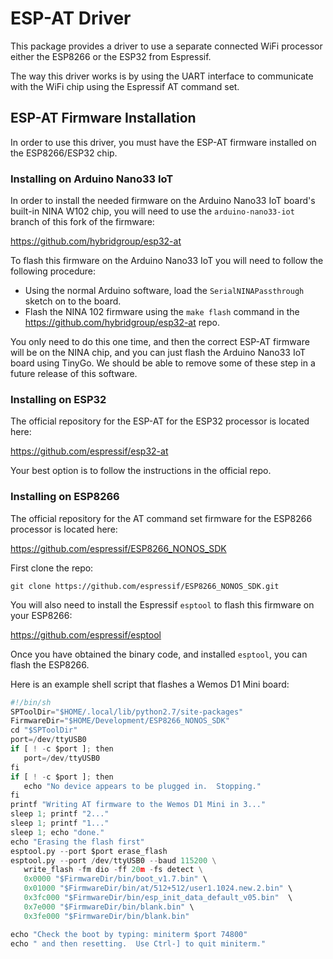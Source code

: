 # ESP-AT Driver

This package provides a driver to use a separate connected WiFi processor either the ESP8266 or the ESP32 from Espressif. 

The way this driver works is by using the UART interface to communicate with the WiFi chip using the Espressif AT command set.

## ESP-AT Firmware Installation

In order to use this driver, you must have the ESP-AT firmware installed on the ESP8266/ESP32 chip.

### Installing on Arduino Nano33 IoT

In order to install the needed firmware on the Arduino Nano33 IoT board's built-in NINA W102 chip, you will need to use the `arduino-nano33-iot` branch of this fork of the firmware:

https://github.com/hybridgroup/esp32-at

To flash this firmware on the Arduino Nano33 IoT you will need to follow the following procedure:

- Using the normal Arduino software, load the `SerialNINAPassthrough` sketch on to the board.
- Flash the NINA 102 firmware using the `make flash` command in the https://github.com/hybridgroup/esp32-at repo.

You only need to do this one time, and then the correct ESP-AT firmware will be on the NINA chip, and you can just flash the Arduino Nano33 IoT board using TinyGo. We should be able to remove some of these step in a future release of this software.

### Installing on ESP32

The official repository for the ESP-AT for the ESP32 processor is located here:

https://github.com/espressif/esp32-at

Your best option is to follow the instructions in the official repo.

### Installing on ESP8266

The official repository for the AT command set firmware for the ESP8266 processor is located here:

https://github.com/espressif/ESP8266_NONOS_SDK

First clone the repo:

```shell
git clone https://github.com/espressif/ESP8266_NONOS_SDK.git
```

You will also need to install the Espressif `esptool` to flash this firmware on your ESP8266:

https://github.com/espressif/esptool

Once you have obtained the binary code, and installed `esptool`, you can flash the ESP8266.

Here is an example shell script that flashes a Wemos D1 Mini board:


```python
#!/bin/sh
SPToolDir="$HOME/.local/lib/python2.7/site-packages"
FirmwareDir="$HOME/Development/ESP8266_NONOS_SDK"
cd "$SPToolDir"
port=/dev/ttyUSB0
if [ ! -c $port ]; then
   port=/dev/ttyUSB0
fi
if [ ! -c $port ]; then
   echo "No device appears to be plugged in.  Stopping."
fi
printf "Writing AT firmware to the Wemos D1 Mini in 3..."
sleep 1; printf "2..."
sleep 1; printf "1..."
sleep 1; echo "done."
echo "Erasing the flash first"
esptool.py --port $port erase_flash
esptool.py --port /dev/ttyUSB0 --baud 115200 \
   write_flash -fm dio -ff 20m -fs detect \
   0x0000 "$FirmwareDir/bin/boot_v1.7.bin" \
   0x01000 "$FirmwareDir/bin/at/512+512/user1.1024.new.2.bin" \
   0x3fc000 "$FirmwareDir/bin/esp_init_data_default_v05.bin"  \
   0x7e000 "$FirmwareDir/bin/blank.bin" \
   0x3fe000 "$FirmwareDir/bin/blank.bin"

echo "Check the boot by typing: miniterm $port 74800"
echo " and then resetting.  Use Ctrl-] to quit miniterm."

```

